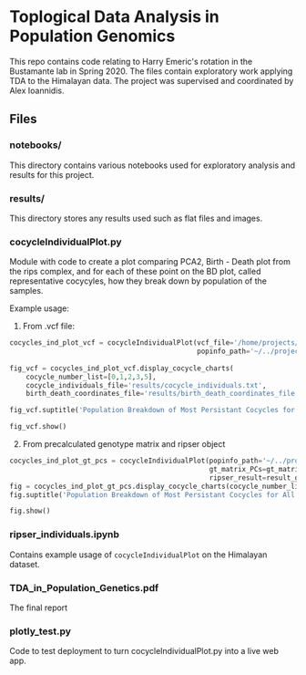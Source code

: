 # Toplogical Data Analysis in Population Genomics

This repo contains code relating to Harry Emeric's
rotation in the Bustamante lab in Spring 2020. The files contain
exploratory work applying TDA to the Himalayan data. The project
was supervised and coordinated by Alex Ioannidis.


## Files

### notebooks/

This directory contains various notebooks used for exploratory analysis and results for this project.

### results/

This directory stores any results used such as flat files and images.

### cocycleIndividualPlot.py

Module with code to create a plot comparing PCA2, Birth - Death plot from the rips complex, and 
for each of these point on the BD plot, called representative cocycyles, how they break down by
population of the samples.

Example usage:

1. From .vcf file:

```python
cocycles_ind_plot_vcf = cocycleIndividualPlot(vcf_file='/home/projects/HimalGenAsia/HimalGen.phase.vcf.gz',
                                              popinfo_path='~/../projects/HimalGenAsia/HimalGen.popinfo.csv')
                                              
fig_vcf = cocycles_ind_plot_vcf.display_cocycle_charts(
    cocycle_number_list=[0,1,2,3,5],
    cocycle_individuals_file='results/cocycle_individuals.txt',
    birth_death_coordinates_file='results/birth_death_coordinates_file.txt')

fig_vcf.suptitle('Population Breakdown of Most Persistant Cocycles for All Principal Components from vcf', fontsize=13)

fig_vcf.show()                                
```

2. From precalculated genotype matrix and ripser object

```python
cocycles_ind_plot_gt_pcs = cocycleIndividualPlot(popinfo_path='~/../projects/HimalGenAsia/HimalGen.popinfo.csv',
                                                 gt_matrix_PCs=gt_matrix_PCs,
                                                 ripser_result=result_gt_pcs)
fig = cocycles_ind_plot_gt_pcs.display_cocycle_charts(cocycle_number_list=[0,1,2,3,5])
fig.suptitle('Population Breakdown of Most Persistant Cocycles for All Principal Components', fontsize=13)

fig.show()

```

### ripser_individuals.ipynb

Contains example usage of `cocycleIndividualPlot` on the Himalayan dataset.

### TDA_in_Population_Genetics.pdf

The final report

### plotly_test.py

Code to test deployment to turn cocycleIndividualPlot.py into a live web app.